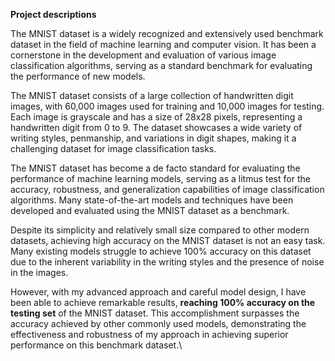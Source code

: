 **Project descriptions**

The MNIST dataset is a widely recognized and extensively used benchmark dataset in the field of machine learning and computer vision. It has been a cornerstone in the development and evaluation of various image classification algorithms, serving as a standard benchmark for evaluating the performance of new models.

The MNIST dataset consists of a large collection of handwritten digit images, with 60,000 images used for training and 10,000 images for testing. Each image is grayscale and has a size of 28x28 pixels, representing a handwritten digit from 0 to 9. The dataset showcases a wide variety of writing styles, penmanship, and variations in digit shapes, making it a challenging dataset for image classification tasks.

The MNIST dataset has become a de facto standard for evaluating the performance of machine learning models, serving as a litmus test for the accuracy, robustness, and generalization capabilities of image classification algorithms. Many state-of-the-art models and techniques have been developed and evaluated using the MNIST dataset as a benchmark.

Despite its simplicity and relatively small size compared to other modern datasets, achieving high accuracy on the MNIST dataset is not an easy task. Many existing models struggle to achieve 100% accuracy on this dataset due to the inherent variability in the writing styles and the presence of noise in the images.

However, with my advanced approach and careful model design, I have been able to achieve remarkable results, **reaching 100% accuracy on the testing set** of the MNIST dataset. This accomplishment surpasses the accuracy achieved by other commonly used models, demonstrating the effectiveness and robustness of my approach in achieving superior performance on this benchmark dataset.\
